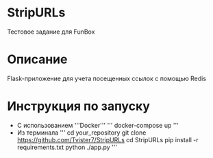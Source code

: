 # StripURLs
Тестовое задание для FunBox
# Описание
Flask-приложение для учета посещенных ссылок с помощью Redis
# Инструкция по запуску
- С использованием '''Docker'''
'''
docker-compose up
'''
- Из терминала 
'''
cd your_repository
git clone https://github.com/Tvister7/StripURLs
cd StripURLs
pip install -r requirements.txt
python ./app.py
'''
